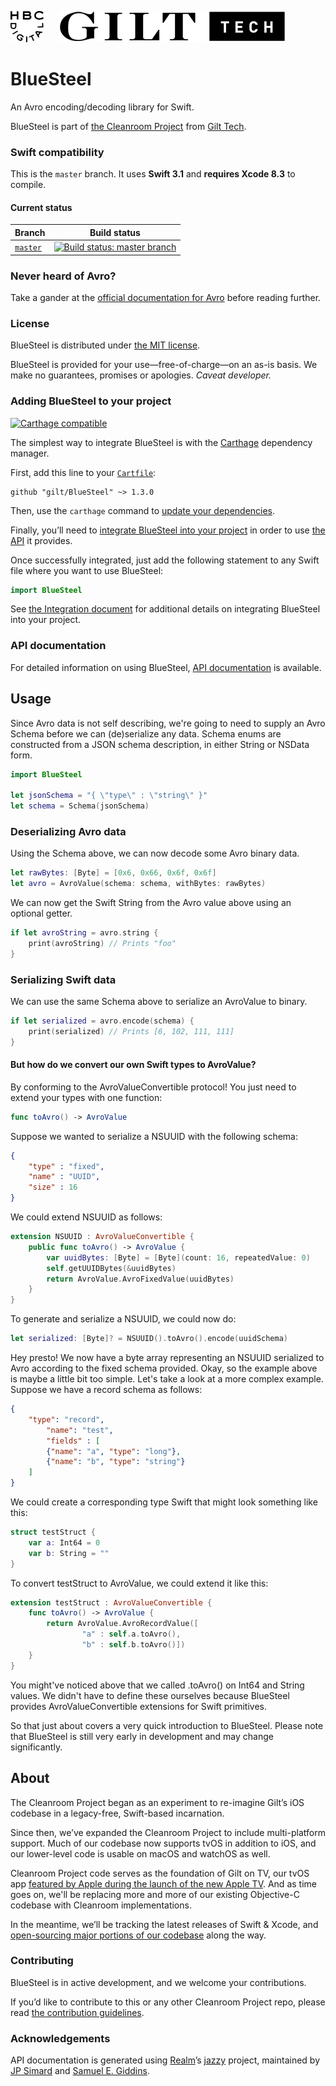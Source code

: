 ![HBC Digital logo](https://raw.githubusercontent.com/gilt/Cleanroom/master/Assets/hbc-digital-logo.png)     
![Gilt Tech logo](https://raw.githubusercontent.com/gilt/Cleanroom/master/Assets/gilt-tech-logo.png)

# BlueSteel

An Avro encoding/decoding library for Swift.

BlueSteel is part of [the Cleanroom Project](https://github.com/gilt/Cleanroom) from [Gilt Tech](http://tech.gilt.com).


### Swift compatibility

This is the `master` branch. It uses **Swift 3.1** and **requires Xcode 8.3** to compile.


#### Current status

Branch|Build status
--------|------------------------
[`master`](https://github.com/gilt/BlueSteel)|[![Build status: master branch](https://travis-ci.org/gilt/BlueSteel.svg?branch=master)](https://travis-ci.org/gilt/BlueSteel)


### Never heard of Avro?

Take a gander at the [official documentation for Avro](http://avro.apache.org/docs/current/) before reading further.


### License

BlueSteel is distributed under [the MIT license](https://github.com/gilt/BlueSteel/blob/master/LICENSE).

BlueSteel is provided for your use—free-of-charge—on an as-is basis. We make no guarantees, promises or apologies. *Caveat developer.*


### Adding BlueSteel to your project

[![Carthage compatible](https://img.shields.io/badge/Carthage-compatible-4BC51D.svg?style=flat)](https://github.com/Carthage/Carthage)

The simplest way to integrate BlueSteel is with the [Carthage](https://github.com/Carthage/Carthage) dependency manager.

First, add this line to your [`Cartfile`](https://github.com/Carthage/Carthage/blob/master/Documentation/Artifacts.md#cartfile):

```
github "gilt/BlueSteel" ~> 1.3.0
```

Then, use the `carthage` command to [update your dependencies](https://github.com/Carthage/Carthage#upgrading-frameworks).

Finally, you’ll need to [integrate BlueSteel into your project](https://github.com/gilt/BlueSteel/blob/master/INTEGRATION.md) in order to use [the API](https://rawgit.com/gilt/BlueSteel/master/Documentation/API/index.html) it provides.

Once successfully integrated, just add the following statement to any Swift file where you want to use BlueSteel:

```swift
import BlueSteel
```

See [the Integration document](https://github.com/gilt/BlueSteel/blob/master/INTEGRATION.md) for additional details on integrating BlueSteel into your project.

### API documentation

For detailed information on using BlueSteel, [API documentation](https://rawgit.com/gilt/BlueSteel/master/Documentation/API/index.html) is available.


## Usage

Since Avro data is not self describing, we're going to need to supply an Avro Schema before we can (de)serialize any data. Schema enums are constructed from a JSON schema description, in either String or NSData form.

```swift
import BlueSteel

let jsonSchema = "{ \"type\" : \"string\" }"
let schema = Schema(jsonSchema)
```

### Deserializing Avro data

Using the Schema above, we can now decode some Avro binary data.

```swift
let rawBytes: [Byte] = [0x6, 0x66, 0x6f, 0x6f]
let avro = AvroValue(schema: schema, withBytes: rawBytes)
```

We can now get the Swift String from the Avro value above using an optional getter.
```swift
if let avroString = avro.string {
    print(avroString) // Prints "foo"
}
```

### Serializing Swift data

We can use the same Schema above to serialize an AvroValue to binary.

```swift
if let serialized = avro.encode(schema) {
    print(serialized) // Prints [6, 102, 111, 111]
}
```

#### But how do we convert our own Swift types to AvroValue?

By conforming to the AvroValueConvertible protocol! You just need to extend your types with one function:
```swift
func toAvro() -> AvroValue
```

Suppose we wanted to serialize a NSUUID with the following schema:

```JSON
{
    "type" : "fixed",
    "name" : "UUID",
    "size" : 16
}
```

We could extend NSUUID as follows:

```swift
extension NSUUID : AvroValueConvertible {
    public func toAvro() -> AvroValue {
        var uuidBytes: [Byte] = [Byte](count: 16, repeatedValue: 0)
        self.getUUIDBytes(&uuidBytes)
        return AvroValue.AvroFixedValue(uuidBytes)
    }
}
```

To generate and serialize a NSUUID, we could now do:

```swift
let serialized: [Byte]? = NSUUID().toAvro().encode(uuidSchema)
```
Hey presto! We now have a byte array representing an NSUUID serialized to Avro according to the fixed schema provided.
Okay, so the example above is maybe a little bit too simple. Let's take a look at a more complex example. Suppose we have a record schema as follows:

```JSON
{
    "type": "record", 
        "name": "test",
        "fields" : [
        {"name": "a", "type": "long"},
        {"name": "b", "type": "string"}
    ]
}
```

We could create a corresponding type Swift that might look something like this:
```swift
struct testStruct {
    var a: Int64 = 0
    var b: String = ""
}
```

To convert testStruct to AvroValue, we could extend it like this:

```swift
extension testStruct : AvroValueConvertible {
    func toAvro() -> AvroValue {
        return AvroValue.AvroRecordValue([
                "a" : self.a.toAvro(),
                "b" : self.b.toAvro()])
    }
}
```

You might've noticed above that we called .toAvro() on Int64 and String values. We didn't have to define these ourselves because BlueSteel provides AvroValueConvertible extensions for Swift primitives.

So that just about covers a very quick introduction to BlueSteel. Please note that BlueSteel is still very early in development and may change significantly.


## About

The Cleanroom Project began as an experiment to re-imagine Gilt’s iOS codebase in a legacy-free, Swift-based incarnation.

Since then, we’ve expanded the Cleanroom Project to include multi-platform support. Much of our codebase now supports tvOS in addition to iOS, and our lower-level code is usable on macOS and watchOS as well.

Cleanroom Project code serves as the foundation of Gilt on TV, our tvOS app [featured by Apple during the launch of the new Apple TV](http://www.apple.com/apple-events/september-2015/). And as time goes on, we'll be replacing more and more of our existing Objective-C codebase with Cleanroom implementations.

In the meantime, we’ll be tracking the latest releases of Swift & Xcode, and [open-sourcing major portions of our codebase](https://github.com/gilt/Cleanroom#open-source-by-default) along the way.


### Contributing

BlueSteel is in active development, and we welcome your contributions.

If you’d like to contribute to this or any other Cleanroom Project repo, please read [the contribution guidelines](https://github.com/gilt/Cleanroom#contributing-to-the-cleanroom-project).


### Acknowledgements

API documentation is generated using [Realm](http://realm.io)’s [jazzy](https://github.com/realm/jazzy/) project, maintained by [JP Simard](https://github.com/jpsim) and [Samuel E. Giddins](https://github.com/segiddins).
